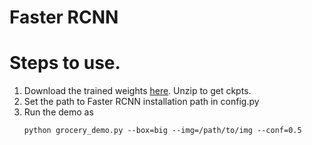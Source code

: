 # Faster RCNN

# Steps to use.

1. Download the trained weights <a href="https://drive.google.com/open?id=15QvppUCSvmxEr3LDK6LxnYeYP7TC2Mkl">here</a>. Unzip to get ckpts.
2. Set the path to Faster RCNN installation path in config.py
3. Run the demo as 
	```
	python grocery_demo.py --box=big --img=/path/to/img --conf=0.5
	``` 

